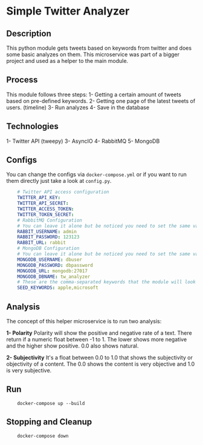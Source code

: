 # Simple Twitter Analyzer 

## Description

This python module gets tweets based on keywords from twitter and does some basic analyzes on them.
This microservice was part of a bigger project and used as a helper to the main module.


## Process

This module follows three steps:
1- Getting a certain amount of tweets based on pre-defined keywords.
2- Getting one page of the latest tweets of users. (timeline)
3- Run analyzes
4- Save in the database

## Technologies

1- Twitter API (tweepy)
3- AsyncIO
4- RabbitMQ
5- MongoDB

## Configs

You can change the configs via `docker-compose.yml` or if you want to run them directly just take a look at `config.py`.

```YAML
    # Twitter API access configuration
    TWITTER_API_KEY: 
    TWITTER_API_SECRET: 
    TWITTER_ACCESS_TOKEN: 
    TWITTER_TOKEN_SECRET: 
    # RabbitMQ Configuration
    # You can leave it alone but be noticed you need to set the same value to the rabbit service as well.
    RABBIT_USERNAME: admin
    RABBIT_PASSWORD: 123123
    RABBIT_URL: rabbit
    # MongoDB Configuration
    # You can leave it alone but be noticed you need to set the same value to mongodb service as well.
    MONGODB_USERNAME: dbuser
    MONGODB_PASSWORD: dbpassword
    MONGODB_URL: mongodb:27017
    MONGODB_DBNAME: tw_analyzer
    # These are the comma-separated keywords that the module will look for on Twitter at starting. It's for the best to not exceed 10 items. 
    SEED_KEYWORDS: apple,microsoft
```

## Analysis

The concept of this helper microservice is to run two analysis: 

**1- Polarity**
Polarity will show the positive and negative rate of a text. There return if a numeric float between -1 to 1. The lower shows more negative and the higher show positive. 0.0 also shows natural.

**2- Subjectivity**
It's a float between 0.0 to 1.0 that shows the subjectivity or objectivity of a content. The 0.0 shows the content is very objective and 1.0 is very subjective.


## Run

```shell
    docker-compose up --build
```

## Stopping and Cleanup

```shell
    docker-compose down
```